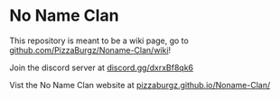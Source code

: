 # No Name Clan
This repository is meant to be a wiki page, go to [github.com/PizzaBurgz/Noname-Clan/wiki](https://github.com/PizzaBurgz/Noname-Clan/wiki)!


Join the discord server at [discord.gg/dxrxBf8qk6](https://discord.gg/dxrxBf8qk6)


Vist the No Name Clan website at [pizzaburgz.github.io/Noname-Clan/](https://pizzaburgz.github.io/Noname-Clan/)
